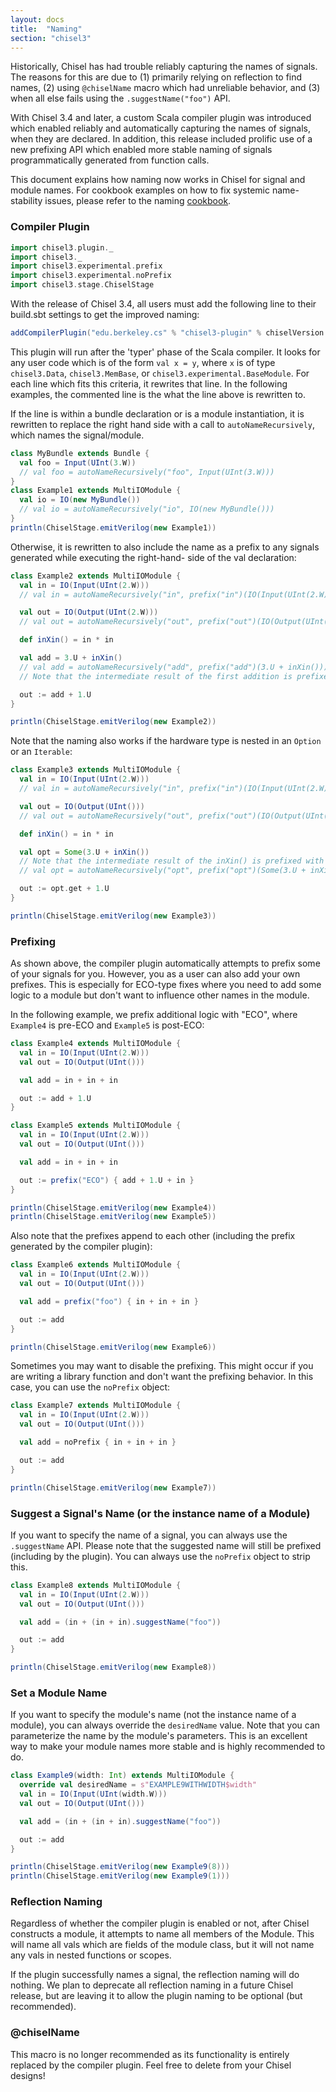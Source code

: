 ```yaml
---
layout: docs
title:  "Naming"
section: "chisel3"
---
```


Historically, Chisel has had trouble reliably capturing the names of signals. The reasons for this are due to (1)
primarily relying on reflection to find names, (2) using `@chiselName` macro which had unreliable behavior, and (3)
when all else fails using the `.suggestName("foo")` API.

With Chisel 3.4 and later, a custom Scala compiler plugin was introduced which enabled reliably and automatically
capturing the names of signals, when they are declared. In addition, this release included prolific use of a new
prefixing API which enabled more stable naming of signals programmatically generated from function calls.

This document explains how naming now works in Chisel for signal and module names. For cookbook examples on how to fix
systemic name-stability issues, please refer to the naming [cookbook](../cookbooks/naming.md).

### Compiler Plugin

```scala mdoc:invisible
import chisel3.plugin._
import chisel3._
import chisel3.experimental.prefix
import chisel3.experimental.noPrefix
import chisel3.stage.ChiselStage
```

With the release of Chisel 3.4, all users must add the following line to their build.sbt settings to get the improved
naming:

```scala
addCompilerPlugin("edu.berkeley.cs" % "chisel3-plugin" % chiselVersion cross CrossVersion.full)
```

This plugin will run after the 'typer' phase of the Scala compiler. It looks for any user code which is of the form
`val x = y`, where `x` is of type `chisel3.Data`, `chisel3.MemBase`, or `chisel3.experimental.BaseModule`. For each
line which fits this criteria, it rewrites that line. In the following examples, the commented line is the what the
line above is rewritten to.

If the line is within a bundle declaration or is a module instantiation, it is rewritten to replace the right hand
side with a call to `autoNameRecursively`, which names the signal/module.

```scala mdoc
class MyBundle extends Bundle {
  val foo = Input(UInt(3.W))
  // val foo = autoNameRecursively("foo", Input(UInt(3.W)))
}
class Example1 extends MultiIOModule {
  val io = IO(new MyBundle())
  // val io = autoNameRecursively("io", IO(new MyBundle()))
}
println(ChiselStage.emitVerilog(new Example1))
```

Otherwise, it is rewritten to also include the name as a prefix to any signals generated while executing the right-hand-
side of the val declaration:

```scala mdoc
class Example2 extends MultiIOModule {
  val in = IO(Input(UInt(2.W)))
  // val in = autoNameRecursively("in", prefix("in")(IO(Input(UInt(2.W)))))

  val out = IO(Output(UInt(2.W)))
  // val out = autoNameRecursively("out", prefix("out")(IO(Output(UInt(2.W)))))

  def inXin() = in * in

  val add = 3.U + inXin()
  // val add = autoNameRecursively("add", prefix("add")(3.U + inXin()))
  // Note that the intermediate result of the first addition is prefixed with `add`

  out := add + 1.U
}

println(ChiselStage.emitVerilog(new Example2))
```

Note that the naming also works if the hardware type is nested in an `Option` or an `Iterable`:

```scala mdoc
class Example3 extends MultiIOModule {
  val in = IO(Input(UInt(2.W)))
  // val in = autoNameRecursively("in", prefix("in")(IO(Input(UInt(2.W)))))

  val out = IO(Output(UInt()))
  // val out = autoNameRecursively("out", prefix("out")(IO(Output(UInt(2.W)))))

  def inXin() = in * in

  val opt = Some(3.U + inXin())
  // Note that the intermediate result of the inXin() is prefixed with `opt`:
  // val opt = autoNameRecursively("opt", prefix("opt")(Some(3.U + inXin())))

  out := opt.get + 1.U
}

println(ChiselStage.emitVerilog(new Example3))
```

### Prefixing

As shown above, the compiler plugin automatically attempts to prefix some of your signals for you. However, you as a
user can also add your own prefixes. This is especially for ECO-type fixes where you need to add some logic to a module
but don't want to influence other names in the module.

In the following example, we prefix additional logic with "ECO", where `Example4` is pre-ECO and `Example5` is post-ECO:

```scala mdoc
class Example4 extends MultiIOModule {
  val in = IO(Input(UInt(2.W)))
  val out = IO(Output(UInt()))

  val add = in + in + in

  out := add + 1.U
}

class Example5 extends MultiIOModule {
  val in = IO(Input(UInt(2.W)))
  val out = IO(Output(UInt()))

  val add = in + in + in

  out := prefix("ECO") { add + 1.U + in }
}

println(ChiselStage.emitVerilog(new Example4))
println(ChiselStage.emitVerilog(new Example5))

``` 

Also note that the prefixes append to each other (including the prefix generated by the compiler plugin):

```scala mdoc
class Example6 extends MultiIOModule {
  val in = IO(Input(UInt(2.W)))
  val out = IO(Output(UInt()))

  val add = prefix("foo") { in + in + in }

  out := add
}

println(ChiselStage.emitVerilog(new Example6))
```

Sometimes you may want to disable the prefixing. This might occur if you are writing a library function and
don't want the prefixing behavior. In this case, you can use the `noPrefix` object:

```scala mdoc
class Example7 extends MultiIOModule {
  val in = IO(Input(UInt(2.W)))
  val out = IO(Output(UInt()))

  val add = noPrefix { in + in + in }

  out := add
}

println(ChiselStage.emitVerilog(new Example7))
```

### Suggest a Signal's Name (or the instance name of a Module)

If you want to specify the name of a signal, you can always use the `.suggestName` API. Please note that the suggested
name will still be prefixed (including by the plugin). You can always use the `noPrefix` object to strip this.

```scala mdoc
class Example8 extends MultiIOModule {
  val in = IO(Input(UInt(2.W)))
  val out = IO(Output(UInt()))

  val add = (in + (in + in).suggestName("foo"))

  out := add
}

println(ChiselStage.emitVerilog(new Example8))
```

### Set a Module Name

If you want to specify the module's name (not the instance name of a module), you can always override the `desiredName`
value. Note that you can parameterize the name by the module's parameters. This is an excellent way to make your module
names more stable and is highly recommended to do.

```scala mdoc
class Example9(width: Int) extends MultiIOModule {
  override val desiredName = s"EXAMPLE9WITHWIDTH$width"
  val in = IO(Input(UInt(width.W)))
  val out = IO(Output(UInt()))

  val add = (in + (in + in).suggestName("foo"))

  out := add
}

println(ChiselStage.emitVerilog(new Example9(8)))
println(ChiselStage.emitVerilog(new Example9(1)))
```

### Reflection Naming

Regardless of whether the compiler plugin is enabled or not, after Chisel constructs a module, it attempts to name all
members of the Module. This will name all vals which are fields of the module class, but it will not name any
vals in nested functions or scopes.

If the plugin successfully names a signal, the reflection naming will do nothing. We plan to deprecate all reflection
naming in a future Chisel release, but are leaving it to allow the plugin naming to be optional (but recommended).

### @chiselName

This macro is no longer recommended as its functionality is entirely replaced by the compiler plugin. Feel free to
delete from your Chisel designs!